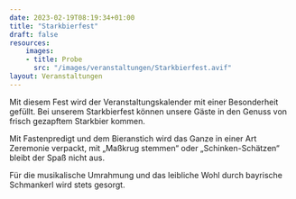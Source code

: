 ```yaml
---
date: 2023-02-19T08:19:34+01:00
title: "Starkbierfest"
draft: false
resources:
    images:
    - title: Probe
      src: "/images/veranstaltungen/Starkbierfest.avif"
layout: Veranstaltungen
---
```

Mit diesem Fest wird der Veranstaltungskalender mit einer Besonderheit gefüllt. 
Bei unserem Starkbierfest können unsere Gäste in den Genuss von frisch gezapftem Starkbier kommen.

Mit Fastenpredigt und dem Bieranstich wird das Ganze in einer Art Zeremonie verpackt, mit „Maßkrug stemmen“ oder „Schinken-Schätzen“ bleibt der Spaß nicht aus.

Für die musikalische Umrahmung und das leibliche Wohl durch bayrische Schmankerl wird stets gesorgt.